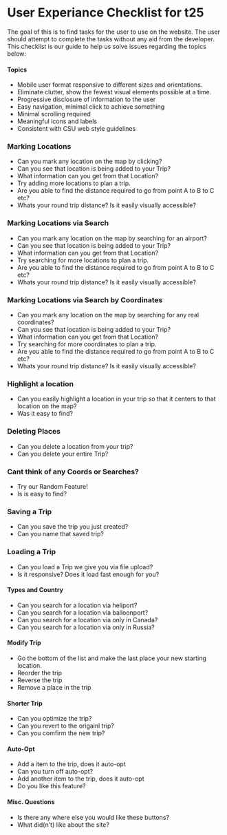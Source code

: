 # User Experiance Checklist for t25

The goal of this is to find tasks for the user to use on the website.
The user should attempt to complete the tasks without any aid from the developer.
This checklist is our guide to help us solve issues regarding the topics below:

#### Topics
* Mobile user format responsive to different sizes and orientations.
* Eliminate clutter, show the fewest visual elements possible at a time.
* Progressive disclosure of information to the user
* Easy navigation, minimal click to achieve something
* Minimal scrolling required
* Meaningful icons and labels
* Consistent with CSU web style guidelines

### Marking Locations 
* Can you mark any location on the map by clicking?
* Can you see that location is being added to your Trip?
* What information can you get from that Location?
* Try adding more locations to plan a trip.
* Are you able to find the distance required to go from point A to B to C etc?
* Whats your round trip distance? Is it easily visually accessible?

### Marking Locations via Search
* Can you mark any location on the map by searching for an airport?
* Can you see that location is being added to your Trip?
* What information can you get from that Location?
* Try searching for more locations to plan a trip.
* Are you able to find the distance required to go from point A to B to C etc?
* Whats your round trip distance? Is it easily visually accessible?

### Marking Locations via Search by Coordinates
* Can you mark any location on the map by searching for any real coordinates?
* Can you see that location is being added to your Trip?
* What information can you get from that Location?
* Try searching for more coordinates to plan a trip.
* Are you able to find the distance required to go from point A to B to C etc?
* Whats your round trip distance? Is it easily visually accessible?

### Highlight a location
* Can you easily highlight a location in your trip so that it centers to that location on the map?
* Was it easy to find?

### Deleting Places
* Can you delete a location from your trip?
* Can you delete your entire Trip?

### Cant think of any Coords or Searches?
* Try our Random Feature!
* Is is easy to find?

### Saving a Trip
* Can you save the trip you just created?
* Can you name that saved trip?

### Loading a Trip
* Can you load a Trip we give you via file upload?
* Is it responsive? Does it load fast enough for you?

#### Types and Country
* Can you search for a location via heliport?
* Can you search for a location via balloonport?
* Can you search for a location via only in Canada?
* Can you search for a location via only in Russia?

#### Modify Trip
* Go the bottom of the list and make the last place your new starting location.
* Reorder the trip
* Reverse the trip
* Remove a place in the trip

#### Shorter Trip
* Can you optimize the trip?
* Can you revert to the origainl trip?
* Can you comfirm the new trip?

#### Auto-Opt
* Add a item to the trip, does it auto-opt
* Can you turn off auto-opt?
* Add another item to the trip, does it auto-opt
* Do you like this feature?

#### Misc. Questions
* Is there any where else you would like these buttons?
* What did(n't) like about the site?
